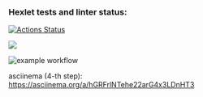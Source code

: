 ### Hexlet tests and linter status:
[![Actions Status](https://github.com/gign5i/frontend-project-46/actions/workflows/hexlet-check.yml/badge.svg)](https://github.com/gign5i/frontend-project-46/actions)

<a href="https://codeclimate.com/github/gign5i/frontend-project-46/maintainability"><img src="https://api.codeclimate.com/v1/badges/f18ae74f5763c98f0dbe/maintainability" /></a>

![example workflow](https://github.com/github/docs/actions/workflows/main.yml/badge.svg)


asciinema (4-th step):
https://asciinema.org/a/hGRFrlNTehe22arG4x3LDnHT3